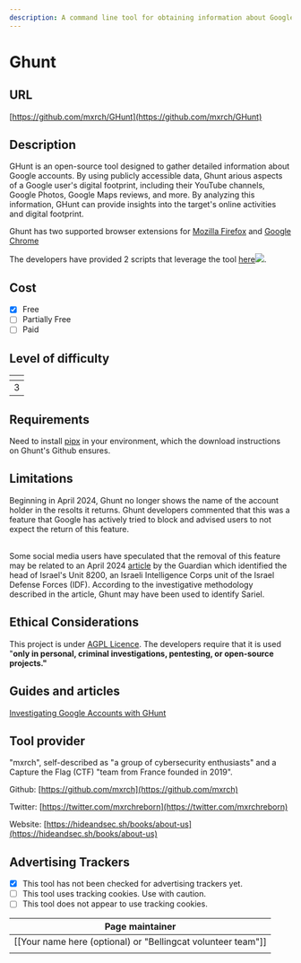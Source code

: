 ```yaml
---
description: A command line tool for obtaining information about Google accounts.
---
```


# Ghunt

## URL

[https://github.com/mxrch/GHunt](https://github.com/mxrch/GHunt)

## Description

GHunt is an open-source tool designed to gather detailed information about Google accounts. By using publicly accessible data, Ghunt arious aspects of a Google user's digital footprint, including their YouTube channels, Google Photos, Google Maps reviews, and more. By analyzing this information, GHunt can provide insights into the target's online activities and digital footprint.&#x20;

Ghunt has two supported browser extensions for [Mozilla Firefox](https://addons.mozilla.org/en-US/firefox/addon/ghunt-companion/) and [Google Chrome](https://chromewebstore.google.com/detail/ghunt-companion/dpdcofblfbmmnikcbmmiakkclocadjab)

The developers have provided 2 scripts that leverage the tool [here](https://github.com/mxrch/GHunt/tree/master/examples)![](<.gitbook/assets/Screenshot 2024-07-29 at 8.10.33 PM.png>).

## Cost

* [x] Free
* [ ] Partially Free
* [ ] Paid

## Level of difficulty

<table><thead><tr><th data-type="rating" data-max="5"></th></tr></thead><tbody><tr><td>3</td></tr></tbody></table>

## Requirements

Need to install [pipx](https://github.com/pypa/pipx) in your environment, which the download instructions on Ghunt's Github ensures. &#x20;

## Limitations

Beginning in April 2024, Ghunt no longer shows the name of the account holder in the resolts it returns. Ghunt developers commented that this was a feature that Google has actively tried to block and advised users to not expect the return of this feature.&#x20;

\
Some social media users have speculated that the removal of this feature may be related to an April 2024 [article](https://www.theguardian.com/world/2024/apr/05/top-israeli-spy-chief-exposes-his-true-identity-in-online-security-lapse) by the Guardian which identified the head of Israel's Unit 8200, an Israeli Intelligence Corps unit of the Israel Defense Forces (IDF). According to the investigative methodology described in the article, Ghunt may have been used to identify Sariel.

## Ethical Considerations

This project is under [AGPL Licence](https://choosealicense.com/licenses/agpl-3.0/). The developers require that it is used "**only in personal, criminal investigations, pentesting, or open-source projects."**

## Guides and articles

[Investigating Google Accounts with GHunt](https://os2int.com/toolbox/investigating-google-accounts-with-ghunt/)

## Tool provider

"mxrch", self-described as "a group of cybersecurity enthusiasts" and a Capture the Flag (CTF) "team from France founded in 2019".&#x20;

Github: [https://github.com/mxrch](https://github.com/mxrch)

Twitter: [https://twitter.com/mxrchreborn](https://twitter.com/mxrchreborn)

Website: [https://hideandsec.sh/books/about-us](https://hideandsec.sh/books/about-us)

## Advertising Trackers

* [x] This tool has not been checked for advertising trackers yet.
* [ ] This tool uses tracking cookies. Use with caution.
* [ ] This tool does not appear to use tracking cookies.

| Page maintainer                                                |
| -------------------------------------------------------------- |
| \[\[Your name here (optional) or "Bellingcat volunteer team"]] |
|                                                                |
